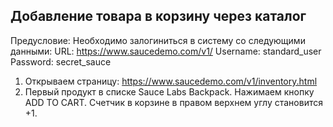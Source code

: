 ## Добавление товара в корзину через каталог

Предусловие: Необходимо залогиниться в систему со следующими данными:
URL: https://www.saucedemo.com/v1/
Username: standard_user
Password: secret_sauce

1. Открываем страницу: https://www.saucedemo.com/v1/inventory.html
2. Первый продукт в списке Sauce Labs Backpack. Нажимаем кнопку ADD TO CART. Счетчик в корзине в правом верхнем углу становится +1.
